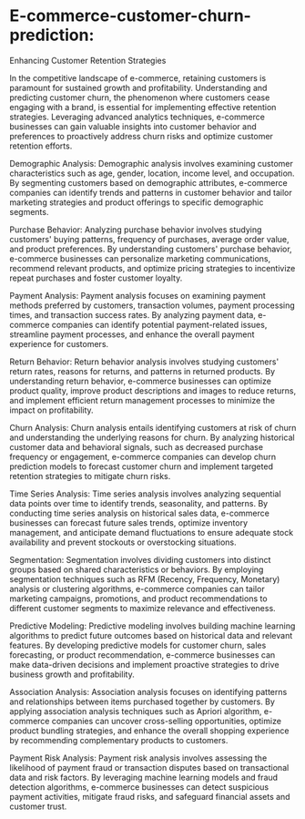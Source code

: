 # E-commerce-customer-churn-prediction:

Enhancing Customer Retention Strategies

In the competitive landscape of e-commerce, retaining customers is paramount for sustained growth and profitability. Understanding and predicting customer churn, the phenomenon where customers cease engaging with a brand, is essential for implementing effective retention strategies. Leveraging advanced analytics techniques, e-commerce businesses can gain valuable insights into customer behavior and preferences to proactively address churn risks and optimize customer retention efforts.

Demographic Analysis:
Demographic analysis involves examining customer characteristics such as age, gender, location, income level, and occupation. By segmenting customers based on demographic attributes, e-commerce companies can identify trends and patterns in customer behavior and tailor marketing strategies and product offerings to specific demographic segments.

Purchase Behavior:
Analyzing purchase behavior involves studying customers' buying patterns, frequency of purchases, average order value, and product preferences. By understanding customers' purchase behavior, e-commerce businesses can personalize marketing communications, recommend relevant products, and optimize pricing strategies to incentivize repeat purchases and foster customer loyalty.

Payment Analysis:
Payment analysis focuses on examining payment methods preferred by customers, transaction volumes, payment processing times, and transaction success rates. By analyzing payment data, e-commerce companies can identify potential payment-related issues, streamline payment processes, and enhance the overall payment experience for customers.

Return Behavior:
Return behavior analysis involves studying customers' return rates, reasons for returns, and patterns in returned products. By understanding return behavior, e-commerce businesses can optimize product quality, improve product descriptions and images to reduce returns, and implement efficient return management processes to minimize the impact on profitability.

Churn Analysis:
Churn analysis entails identifying customers at risk of churn and understanding the underlying reasons for churn. By analyzing historical customer data and behavioral signals, such as decreased purchase frequency or engagement, e-commerce companies can develop churn prediction models to forecast customer churn and implement targeted retention strategies to mitigate churn risks.

Time Series Analysis:
Time series analysis involves analyzing sequential data points over time to identify trends, seasonality, and patterns. By conducting time series analysis on historical sales data, e-commerce businesses can forecast future sales trends, optimize inventory management, and anticipate demand fluctuations to ensure adequate stock availability and prevent stockouts or overstocking situations.

Segmentation:
Segmentation involves dividing customers into distinct groups based on shared characteristics or behaviors. By employing segmentation techniques such as RFM (Recency, Frequency, Monetary) analysis or clustering algorithms, e-commerce companies can tailor marketing campaigns, promotions, and product recommendations to different customer segments to maximize relevance and effectiveness.

Predictive Modeling:
Predictive modeling involves building machine learning algorithms to predict future outcomes based on historical data and relevant features. By developing predictive models for customer churn, sales forecasting, or product recommendation, e-commerce businesses can make data-driven decisions and implement proactive strategies to drive business growth and profitability.

Association Analysis:
Association analysis focuses on identifying patterns and relationships between items purchased together by customers. By applying association analysis techniques such as Apriori algorithm, e-commerce companies can uncover cross-selling opportunities, optimize product bundling strategies, and enhance the overall shopping experience by recommending complementary products to customers.

Payment Risk Analysis:
Payment risk analysis involves assessing the likelihood of payment fraud or transaction disputes based on transactional data and risk factors. By leveraging machine learning models and fraud detection algorithms, e-commerce businesses can detect suspicious payment activities, mitigate fraud risks, and safeguard financial assets and customer trust.

